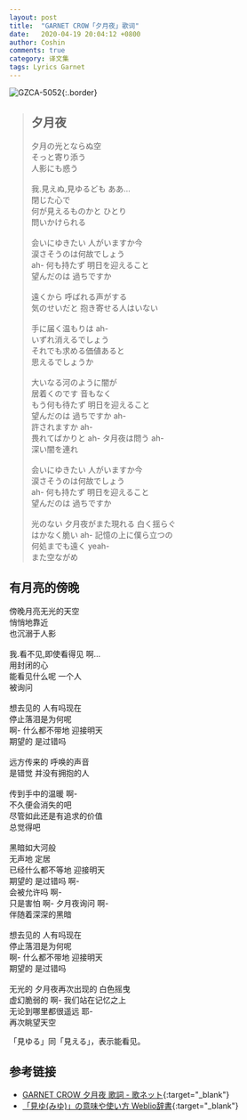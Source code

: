 ```yaml
---
layout: post
title:  "GARNET CROW「夕月夜」歌词"
date:   2020-04-19 20:04:12 +0800
author: Coshin
comments: true
category: 译文集
tags: Lyrics Garnet
---
```

![GZCA-5052](https://ganekuro.github.io/images/discography/album/GZCA-5052.jpg){:.border}

<blockquote class="original">
  <h2>夕月夜</h2>
  <p>
    夕月の光とならぬ空<br>
    そっと寄り添う<br>
    人影にも惑う<br>
    <br>
    我.見えぬ,見ゆるども ああ…<br>
    閉じた心で<br>
    何が見えるものかと ひとり<br>
    問いかけられる<br>
    <br>
    会いにゆきたい 人がいますか今<br>
    涙さそうのは何故でしょう<br>
    ah- 何も持たず 明日を迎えること<br>
    望んだのは 過ちですか<br>
    <br>
    遠くから 呼ばれる声がする<br>
    気のせいだと 抱き寄せる人はいない<br>
    <br>
    手に届く温もりは ah-<br>
    いずれ消えるでしょう<br>
    それでも求める価値あると<br>
    思えるでしょうか<br>
    <br>
    大いなる河のように闇が<br>
    居着くのです 音もなく<br>
    もう何も待たず 明日を迎えること<br>
    望んだのは 過ちですか ah-<br>
    許されますか ah-<br>
    畏れてばかりと ah- タ月夜は問う ah-<br>
    深い闇を連れ<br>
    <br>
    会いにゆきたい 人がいますか今<br>
    涙さそうのは何故でしょう<br>
    ah- 何も持たず 明日を迎えること<br>
    望んだのは 過ちですか<br>
    <br>
    光のない 夕月夜がまた現れる 白く揺らぐ<br>
    はかなく脆い ah- 記憶の上に僕ら立つの<br>
    何処までも遠く yeah-<br>
    また空ながめ
  </p>
</blockquote>

<div class="translation">
  <h2>有月亮的傍晚</h2>
  <p>
    傍晚月亮无光的天空<br>
    悄悄地靠近<br>
    也沉溺于人影<br>
    <br>
    我.看不见,即使看得见 啊…<br>
    用封闭的心<br>
    能看见什么呢 一个人<br>
    被询问<br>
    <br>
    想去见的 人有吗现在<br>
    停止落泪是为何呢<br>
    啊- 什么都不带地 迎接明天<br>
    期望的 是过错吗<br>
    <br>
    远方传来的 呼唤的声音<br>
    是错觉 并没有拥抱的人<br>
    <br>
    传到手中的温暖 啊-<br>
    不久便会消失的吧<br>
    尽管如此还是有追求的价值<br>
    总觉得吧<br>
    <br>
    黑暗如大河般<br>
    无声地 定居<br>
    已经什么都不等地 迎接明天<br>
    期望的 是过错吗 啊-<br>
    会被允许吗 啊-<br>
    只是害怕 啊- 夕月夜询问 啊-<br>
    伴随着深深的黑暗<br>
    <br>
    想去见的 人有吗现在<br>
    停止落泪是为何呢<br>
    啊- 什么都不带地 迎接明天<br>
    期望的 是过错吗<br>
    <br>
    无光的 夕月夜再次出现的 白色摇曳<br>
    虚幻脆弱的 啊- 我们站在记忆之上<br>
    无论到哪里都很遥远 耶-<br>
    再次眺望天空
  </p>
</div>

「見ゆる」同「見える」，表示能看见。

## 参考链接

* [GARNET CROW 夕月夜 歌詞 - 歌ネット](https://www.uta-net.com/song/25895/){:target="_blank"}
* [「見ゆ(みゆ)」の意味や使い方 Weblio辞書](https://www.weblio.jp/content/見ゆ){:target="_blank"}

